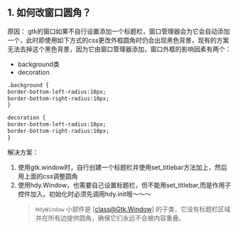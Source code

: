 ## 1. 如何改窗口圆角？
原因： gtk的窗口如果不自行设置添加一个标题栏，窗口管理器会为它会自动添加一个，此时即使用如下方式的css更改外框圆角时仍会出现黑色背景，现有的方案无法去掉这个黑色背景，因为它由窗口管理器添加，窗口外框的影响因素有两个：
- background类
- decoration
```xml
.background {
border-bottom-left-radius:10px;
border-bottom-right-radius:10px;
}

decoration {
border-bottom-left-radius:10px;
border-bottom-right-radius:10px;
}
```
解决方案：
1. 使用gtk.window时，自行创建一个标题栏并使用set_titlebar方法加上，然后用上面的css调整圆角
2. 使用hdy.Window，也需要自己设置标题栏，但不能用set_titlebar,而是作用子控件加入。初始化时必须先调用hdy.init哦～～～
    > `HdyWindow` 小部件是 [class@Gtk.Window] 的子类，它没有标题栏区域并在所有边提供圆角，确保它们永远不会被内容重叠。
